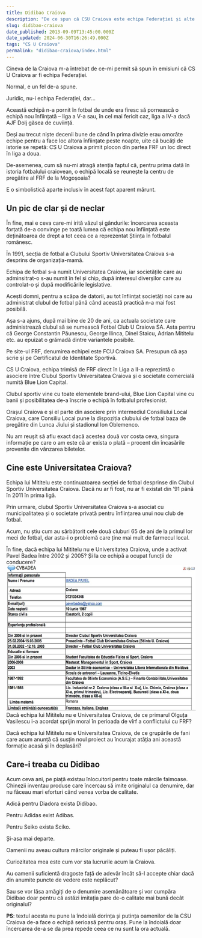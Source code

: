 ```yaml
---
title: Didibao Craiova
description: "De ce spun că CSU Craiova este echipa Federației și alte mici amănunte care lămuresc pozițiile mele din acest moment."
slug: didibao-craiova
date_published: 2013-09-09T13:45:00.000Z
date_updated: 2024-06-30T16:26:49.000Z
tags: "CS U Craiova"
permalink: "didibao-craiova/index.html"
---
```


Cineva de la Craiova m-a întrebat de ce-mi permit să spun în emisiuni că CS U Craiova ar fi echipa Federației.

Normal, e un fel de-a spune. 

Juridic, nu-i echipa Federației, dar…

Această echipă n-a pornit în fotbal de unde era firesc să pornească o echipă nou înființată – liga a V-a sau, în cel mai fericit caz, liga a IV-a dacă AJF Dolj găsea de cuviință.

Deși au trecut niște decenii bune de când în prima divizie erau omorâte echipe pentru a face loc altora înființate peste noapte, uite că bucăți de istorie se repetă: CS U Craiova a primit plocon din partea FRF un loc direct în liga a doua.

De-asemenea, cum să nu-mi atragă atenția faptul că, pentru prima dată în istoria fotbalului craiovean, o echipă locală se reunește la centru de pregătire al FRF de la Mogoșoaia?

E o simbolistică aparte inclusiv în acest fapt aparent mărunt.

## **Un pic de clar și de neclar**

În fine, mai e ceva care-mi irită văzul și gândurile: încercarea aceasta forțată de-a convinge pe toată lumea că echipa nou înființată este deținătoarea de drept a tot ceea ce a reprezentat Știința în fotbalul românesc.

În 1991, secția de fotbal a Clubului Sportiv Universitatea Craiova s-a desprins de organizația-mamă.

Echipa de fotbal s-a numit Universitatea Craiova, iar societățile care au adminsitrat-o s-au numit în fel și chip, după interesul diverșilor care au controlat-o și după modificările legislative.

Acești domni, pentru a scăpa de datorii, au tot înființat societăți noi care au administrat clubul de fotbal până când această practică n-a mai fost posibilă.

Așa s-a ajuns, după mai bine de 20 de ani, ca actuala societate care administrează clubul să se numească Fotbal Club U Craiova SA. Asta pentru că George Constantin Păunescu, George Ilinca, Dinel Staicu, Adrian Mititelu etc. au epuizat o grămadă dintre variantele posibile.

Pe site-ul FRF, denumirea echipei este FCU Craiova SA. Presupun că așa scrie și pe Certificatul de Identitate Sportivă.

CS U Craiova, echipa trimisă de FRF direct în Liga a II-a reprezintă o asociere între Clubul Sportiv Universitatea Craiova și o societate comercială numită Blue Lion Capital.

Clubul sportiv vine cu toate elementele brand-ului, Blue Lion Capital vine cu banii și posibilitatea de-a înscrie o echipă în fotbalul profesionist.

Orașul Craiova e și el parte din asociere prin intermediul Consiliului Local Craiova, care Consiliu Local pune la dispoziția clubului de fotbal baza de pregătire din Lunca Jiului și stadionul Ion Oblemenco.

Nu am reușit să aflu exact dacă acestea două vor costa ceva, singura informație pe care o am este că ar exista o plată – procent din încasările provenite din vânzarea biletelor.

## **Cine este Universitatea Craiova?**

Echipa lui Mititelu este continuatoarea secției de fotbal desprinse din Clubul Sportiv Universitatea Craiova. Dacă nu ar fi fost, nu ar fi existat din ’91 până în 2011 în prima ligă.

Prin urmare, clubul Sportiv Universitatea Craiova s-a asociat cu municipalitatea și o societate privată pentru înființarea unui nou club de fotbal.

Acum, nu știu cum au sărbătorit cele două cluburi 65 de ani de la primul lor meci de fotbal, dar asta-i o problemă care ține mai mult de farmecul local.

În fine, dacă echipa lui Mititelu nu e Universitatea Craiova, unde a activat Pavel Badea între 2002 și 2005? Și la ce echipă a ocupat funcții de conducere?
![CV-ul lui Pavel Badea pe vremea în care CSU Craiova nu exista](./cv-pavel-badea-care-n-a-jucat-la-echipa-lui-mititelu.jpg)
Dacă echipa lui Mititelu nu e Universitatea Craiova, de ce primarul Olguța Vasilescu i-a acordat sprijin moral în perioada de vîrf a conflictului cu FRF?

Dacă echipa lui Mititelu nu e Universitatea Craiova, de ce grupările de fani care acum anunță că susțin noul proiect au încurajat atâția ani această formație acasă și în deplasări?

## **Care-i treaba cu Didibao**

Acum ceva ani, pe piață existau înlocuitori pentru toate mărcile faimoase.  Chinezii inventau produse care încercau să imite originalul ca denumire, dar nu făceau mari eforturi când venea vorba de calitate.

Adică pentru Diadora exista Didibao.

Pentru Adidas exist Adibas.

Pentru Seiko exista Sciko.

Și-asa mai departe.

Oamenii nu aveau cultura mărcilor originale și puteau fi ușor păcăliți.

Curiozitatea mea este cum vor sta lucrurile acum la Craiova.

Au oamenii suficientă dragoste față de adevăr încât să-l accepte chiar dacă din anumite puncte de vedere  este neplăcut?

Sau se vor lăsa amăgiți de o denumire asemănătoare și vor cumpăra Didibao doar pentru că astăzi imitația pare de-o calitate mai bună decât originalul?

**PS**: textul acesta nu pune la îndoială dorința și putința oamenilor de la CSU Craiova de-a face o echipă serioasă pentru oraș. Pune la îndoială doar încercarea de-a se da prea repede ceea ce nu sunt la ora actuală.
